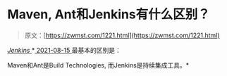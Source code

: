 <!--yml
category: 未分类
date: 0001-01-01 00:00:00
--->

# Maven, Ant和Jenkins有什么区别？

> 原文：[https://zwmst.com/1221.html](https://zwmst.com/1221.html)

   [ *Jenkins* ](https://zwmst.com/jenkins)*[ <time datetime="2021-08-15T10:46:53+08:00"> 2021-08-15 </time> ](https://zwmst.com/1221.html)  最基本的区别是：

Maven和Ant是Build Technologies, 而Jenkins是持续集成工具。*